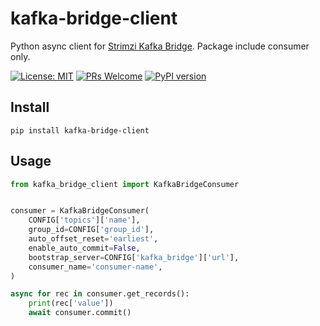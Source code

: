 # kafka-bridge-client
Python async client for [Strimzi Kafka Bridge](https://github.com/strimzi/strimzi-kafka-bridge). Package include consumer only.

[![License: MIT](https://img.shields.io/badge/License-MIT-green.svg)](https://opensource.org/licenses/MIT)
[![PRs Welcome](https://img.shields.io/badge/PRs-welcome-green.svg)](https://github.com/shafa-dev/kafka-bridge-client/issues)
[![PyPI version](https://badge.fury.io/py/kafka-bridge-client.svg)](https://badge.fury.io/py/kafka-bridge-client)

## Install
```
pip install kafka-bridge-client
```

## Usage
```python
from kafka_bridge_client import KafkaBridgeConsumer


consumer = KafkaBridgeConsumer(
    CONFIG['topics']['name'],
    group_id=CONFIG['group_id'],
    auto_offset_reset='earliest',
    enable_auto_commit=False,
    bootstrap_server=CONFIG['kafka_bridge']['url'],
    consumer_name='consumer-name',
)

async for rec in consumer.get_records():
    print(rec['value'])
    await consumer.commit()
```

